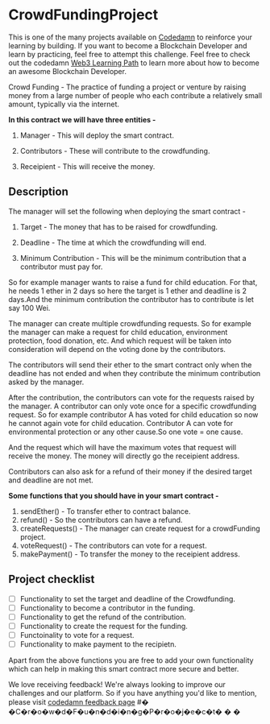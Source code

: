 # CrowdFundingProject

This is one of the many projects available on [Codedamn](https://codedamn.com/projects) to reinforce your learning by building. If you want to become a Blockchain Developer and learn by practicing, feel free to attempt this challenge. Feel free to check out the codedamn [Web3 Learning Path](https://codedamn.com/learning-paths/web3) to learn more about how to become an awesome Blockchain Developer.

Crowd Funding - The practice of funding a project or venture by raising money from a large number of people who each contribute a relatively small amount, typically via the internet.

**In this contract we will have three entities -**

1. Manager - This will deploy the smart contract.

2. Contributors - These will contribute to the crowdfunding.

3. Receipient - This will receive the money.

## Description

The manager will set the following when deploying the smart contract -

1. Target - The money that has to be raised for crowdfunding.

2. Deadline - The time at which the crowdfunding will end.

3. Minimum Contribution - This will be the minimum contribution that a contributor must pay for.

So for example manager wants to raise a fund for child education. For that, he needs 1 ether in 2 days so here the target is 1 ether and deadline is 2 days.And the minimum contribution the contributor has to contribute is let say 100 Wei.

The manager can create multiple crowdfunding requests. So for example the manager can make a request for child education, environment protection, food donation, etc. And which request will be taken into consideration will depend on the voting done by the contributors.

The contributors will send their ether to the smart contract only when the deadline has not ended and when they contribute the minimum contribution asked by the manager.

After the contribution, the contributors can vote for the requests raised by the manager. A contributor can only vote once for a specific crowdfunding request. So for example contributor A has voted for child education so now he cannot again vote for child education. Contributor A can vote for environmental protection or any other cause.So one vote = one cause.

And the request which will have the maximum votes that request will receive the money. The money will directly go the receipient address.

Contributors can also ask for a refund of their money if the desired target and deadline are not met.

**Some functions that you should have in your smart contract -**

1. sendEther() - To transfer ether to contract balance.
2. refund() - So the contributors can have a refund.
3. createRequests() - The manager can create request for a crowdFunding project.
4. voteRequest() - The contributors can vote for a request.
5. makePayment() - To transfer the money to the receipient address.

## Project checklist

- [ ] Functionality to set the target and deadline of the Crowdfunding.
- [ ] Functionality to become a contributor in the funding.
- [ ] Functionality to get the refund of the contribution.
- [ ] Functionality to create the request for the funding.
- [ ] Functoinality to vote for a request.
- [ ] Functionality to make payment to the recipietn.

Apart from the above functions you are free to add your own functionality which can help in making this smart contract more secure and better.

We love receiving feedback! We're always looking to improve our challenges and our platform. So if you have anything you'd like to mention, please visit [codedamn feedback page](https://codedamn.com/contact)
#� �C�r�o�w�d�F�u�n�d�i�n�g�P�r�o�j�e�c�t�
�
�
